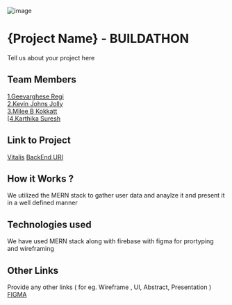 ![image](IMG-20240925-WA0030.jpg)

# {Project Name} - BUILDATHON

Tell us about your project here

## Team Members

[1.Geevarghese Regi](github.com/karivarkey)  
[2.Kevin Johns Jolly](github.com/kevinjj65)  
[3.Milee B Kokkatt](github.com/milee-b)  
[[4.Karthika Suresh](https://github.com/karthikasuresh03)

## Link to Project

[Vitalis](https://vitalis-buildathon.web.app/)
[BackEnd URI](https://buildathon.onrender.com)

## How it Works ?

We utilized the MERN stack to gather user data and anaylze it and present it in a well defined manner

## Technologies used

We have used MERN stack along with firebase with figma for prortyping and wireframing

## Other Links

Provide any other links ( for eg. Wireframe , UI, Abstract, Presentation )
[FIGMA](https://www.figma.com/design/iYh7dFy9mVCII9xWmw0drV/Untitled?m=auto&t=wLhrCHxSxDtH9vJi-1)
